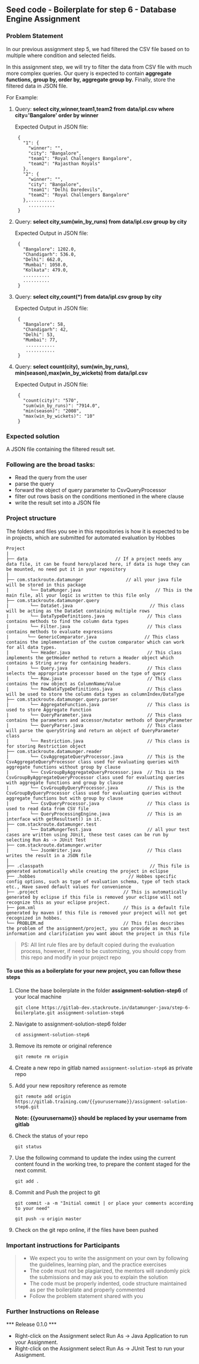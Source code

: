 ## Seed code - Boilerplate for step 6 - Database Engine Assignment

### Problem Statement

In our previous assignment step 5, we had filtered the CSV file based on to multiple where condition and selected fields.

In this assignment step, we will try to filter the data from CSV file with much more complex queries. 
  Our query is expected to contain **aggregate functions, group by, order by, aggregate group by.**
  Finally, store the filtered data in JSON file.

For Example: 

1. Query: **select city,winner,team1,team2 from data/ipl.csv where city='Bangalore' order by winner**
   
    Expected Output in JSON file: 
        
        {
          "1": {
            "winner": "",
            "city": "Bangalore",
            "team1": "Royal Challengers Bangalore",
            "team2": "Rajasthan Royals"
          },
          "2": {
            "winner": "",
            "city": "Bangalore",
            "team1": "Delhi Daredevils",
            "team2": "Royal Challengers Bangalore"
          },..........
            ..........
        } 

2. Query: **select city,sum(win_by_runs) from data/ipl.csv group by city**

    Expected Output in JSON file: 
   
        {
          "Bangalore": 1202.0,
          "Chandigarh": 536.0,
          "Delhi": 662.0,
          "Mumbai": 1058.0,
          "Kolkata": 479.0,
          ..........
          ..........
        }

3. Query: **select city,count(*) from data/ipl.csv group by city**

    Expected Output in JSON file:
   
        {
          "Bangalore": 58,
          "Chandigarh": 42,
          "Delhi": 53,
          "Mumbai": 77,
           ...........
           ........... 
        }

4. Query: **select count(city), sum(win_by_runs), min(season),max(win_by_wickets) from data/ipl.csv**

    Expected Output in JSON file:
   
        {
          "count(city)": "570",
          "sum(win_by_runs)": "7914.0",
          "min(season)": "2008",
          "max(win_by_wickets)": "10"
        }


### Expected solution

A JSON file containing the filtered result set.

### Following are the broad tasks:

- Read the query from the user
- parse the query
- forward the object of query parameter to CsvQueryProcessor
- filter out rows basis on the conditions mentioned in the where clause
- write the result set into a JSON file

### Project structure

The folders and files you see in this repositories is how it is expected to be in projects, which are submitted for automated evaluation by Hobbes

    Project
    |
    ├── data                                 // If a project needs any data file, it can be found here/placed here, if data is huge they can be mounted, no need put it in your repository
    |
    ├── com.stackroute.datamunger                // all your java file will be stored in this package
    |        └── DataMunger.java                            // This is the main file, all your logic is written to this file only   
    ├── com.stackroute.datamunger.query
    |        └── DataSet.java                             // This class will be acting as the DataSet containing multiple rows
    |        └── DataTypeDefinitions.java                // This class contains methods to find the column data types
    |        └── Filter.java                             // This class contains methods to evaluate expressions
    |       └── GenericComparator.java                  // This class contains the implementation of the custom comparator which can work for all data types.
    |        └── Header.java                             // This class implements the getHeader method to return a Header object which contains a String array for containing headers.
    |        └── Query.java                              // This class selects the appropriate processor based on the type of query
    |        └── Row.java                                // This class contains the row object as ColumnName/Value 
    |        └── RowDataTypeDefinitions.java             // This class will be used to store the column data types as columnIndex/DataType
    ├── com.stackroute.datamunger.query.parser
    |        └── AggregateFunction.java                  // This class is used to store Aggregate Function
    |        └── QueryParameter.java                     // This class contains the parameters and accessor/mutator methods of QueryParameter
    |        └── QueryParser.java                        // This class will parse the queryString and return an object of QueryParameter class
    |        └── Restriction.java                        // This class is for storing Restriction object
    ├── com.stackroute.datamunger.reader
    |        └── CsvAggregateQueryProcessor.java         // This is the CsvAggregateQueryProcessor class used for evaluating queries with aggregate functions without group by clause
    |        └── CsvGroupByAggregateQueryProcessor.java  // This is the CsvGroupByAggregateQueryProcessor class used for evaluating queries with aggregate functions and group by clause
    |        └── CsvGroupByQueryProcessor.java           // This is the CsvGroupByQueryProcessor class used for evaluating queries without aggregate functions but with group by clause
    |        └── CsvQueryProcessor.java                  // This class is used to read data from CSV file
    |        └── QueryProcessingEngine.java              // This is an interface with getResultset() in it.
    ├── com.stackroute.datamunger.test
    |        └── DataMungerTest.java                     // all your test cases are written using JUnit, these test cases can be run by selecting Run As -> JUnit Test 
    ├── com.stackroute.datamunger.writer
    |        └── JsonWriter.java                         // This class writes the result in a JSON file
    |
    ├── .classpath                                        // This file is generated automatically while creating the project in eclipse
    ├── .hobbes                                   // Hobbes specific config options, such as type of evaluation schema, type of tech stack etc., Have saved default values for convenience
    ├── .project                                // This is automatically generated by eclipse if this file is removed your eclipse will not recognize this as your eclipse project. 
    ├── pom.xml                                 // This is a default file generated by maven if this file is removed your project will not get recognized in hobbes.
    └── PROBLEM.md                              // This files describes the problem of the assignment/project, you can provide as much as information and clarification you want about the project in this file

> PS: All lint rule files are by default copied during the evaluation process, however, if need to be customizing, you should copy from this repo and modify in your project repo


#### To use this as a boilerplate for your new project, you can follow these steps

1. Clone the base boilerplate in the folder **assignment-solution-step6** of your local machine
     
    `git clone https://gitlab-dev.stackroute.in/datamunger-java/step-6-boilerplate.git assignment-solution-step6`

2. Navigate to assignment-solution-step6 folder

    `cd assignment-solution-step6`

3. Remove its remote or original reference

     `git remote rm origin`

4. Create a new repo in gitlab named `assignment-solution-step6` as private repo

5. Add your new repository reference as remote

     `git remote add origin https://gitlab.training.com/{{yourusername}}/assignment-solution-step6.git`

     **Note: {{yourusername}} should be replaced by your username from gitlab**

5. Check the status of your repo 
     
     `git status`

6. Use the following command to update the index using the current content found in the working tree, to prepare the content staged for the next commit.

     `git add .`
 
7. Commit and Push the project to git

     `git commit -a -m "Initial commit | or place your comments according to your need"`

     `git push -u origin master`

8. Check on the git repo online, if the files have been pushed

### Important instructions for Participants
> - We expect you to write the assignment on your own by following the guidelines, learning plan, and the practice exercises
> - The code must not be plagiarized, the mentors will randomly pick the submissions and may ask you to explain the solution
> - The code must be properly indented, code structure maintained as per the boilerplate and properly commented
> - Follow the problem statement shared with you

### Further Instructions on Release

*** Release 0.1.0 ***

- Right-click on the Assignment select Run As -> Java Application to run your Assignment.
- Right-click on the Assignment select Run As -> JUnit Test to run your Assignment.
